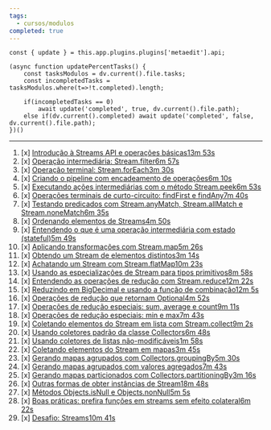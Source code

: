 ```yaml
---
tags:
  - cursos/modulos
completed: true
---
```


```dataviewjs
const { update } = this.app.plugins.plugins['metaedit'].api;

(async function updatePercentTasks() {
	const tasksModulos = dv.current().file.tasks;
	const incompletedTasks = tasksModulos.where(t=>!t.completed).length;
	
	if(incompletedTasks == 0)
		await update('completed', true, dv.current().file.path);
	else if(dv.current().completed) await update('completed', false, dv.current().file.path);
})()
```
---
1. [x] [Introdução à Streams API e operações básicas13m 53s](https://app.algaworks.com/aulas/4821/introducao-a-streams-api-e-operacoes-basicas)
2. [x] [Operação intermediária: Stream.filter6m 57s](https://app.algaworks.com/aulas/4822/operacao-intermediaria-streamfilter)
3. [x] [Operação terminal: Stream.forEach3m 30s](https://app.algaworks.com/aulas/4823/operacao-terminal-streamforeach)
4. [x] [Criando o pipeline com encadeamento de operações6m 10s](https://app.algaworks.com/aulas/4824/criando-o-pipeline-com-encadeamento-de-operacoes)
5. [x] [Executando ações intermediárias com o método Stream.peek6m 53s](https://app.algaworks.com/aulas/4825/executando-acoes-intermediarias-com-o-metodo-streampeek)
6. [x] [Operações terminais de curto-circuito: findFirst e findAny7m 40s](https://app.algaworks.com/aulas/4826/operacoes-terminais-de-curto-circuito-findfirst-e-findany)
7. [x] [Testando predicados com Stream.anyMatch, Stream.allMatch e Stream.noneMatch6m 35s](https://app.algaworks.com/aulas/4827/testando-predicados-com-streamanymatch-streamallmatch-e-streamnonematch)
8. [x] [Ordenando elementos de Streams4m 50s](https://app.algaworks.com/aulas/4828/ordenando-elementos-de-streams)
9. [x] [Entendendo o que é uma operação intermediária com estado (stateful)5m 49s](https://app.algaworks.com/aulas/4829/entendendo-o-que-e-uma-operacao-intermediaria-com-estado-stateful)
10. [x] [Aplicando transformações com Stream.map5m 26s](https://app.algaworks.com/aulas/4830/aplicando-transformacoes-com-streammap)
11. [x] [Obtendo um Stream de elementos distintos3m 14s](https://app.algaworks.com/aulas/4831/obtendo-um-stream-de-elementos-distintos)
12. [x] [Achatando um Stream com Stream.flatMap10m 23s](https://app.algaworks.com/aulas/4832/achatando-um-stream-com-streamflatmap)
13. [x] [Usando as especializações de Stream para tipos primitivos8m 58s](https://app.algaworks.com/aulas/4833/usando-as-especializacoes-de-stream-para-tipos-primitivos)
14. [x] [Entendendo as operações de redução com Stream.reduce12m 22s](https://app.algaworks.com/aulas/4834/entendendo-as-operacoes-de-reducao-com-streamreduce)
15. [x] [Reduzindo em BigDecimal e usando a função de combinação12m 5s](https://app.algaworks.com/aulas/4835/reduzindo-em-bigdecimal-e-usando-a-funcao-de-combinacao)
16. [x] [Operações de redução que retornam Optional4m 52s](https://app.algaworks.com/aulas/4836/operacoes-de-reducao-que-retornam-optional)
17. [x] [Operações de redução especiais: sum, average e count9m 11s](https://app.algaworks.com/aulas/4837/operacoes-de-reducao-especiais-sum-average-e-count)
18. [x] [Operações de redução especiais: min e max7m 43s](https://app.algaworks.com/aulas/4838/operacoes-de-reducao-especiais-min-e-max)
19. [x] [Coletando elementos do Stream em lista com Stream.collect9m 2s](https://app.algaworks.com/aulas/4839/coletando-elementos-do-stream-em-lista-com-streamcollect)
20. [x] [Usando coletores padrão da classe Collectors6m 48s](https://app.algaworks.com/aulas/4840/usando-coletores-padrao-da-classe-collectors)
21. [x] [Usando coletores de listas não-modificáveis1m 58s](https://app.algaworks.com/aulas/4841/usando-coletores-de-listas-nao-modificaveis)
22. [x] [Coletando elementos do Stream em mapas3m 45s](https://app.algaworks.com/aulas/4842/coletando-elementos-do-stream-em-mapas)
23. [x] [Gerando mapas agrupados com Collectors.groupingBy5m 30s](https://app.algaworks.com/aulas/4843/gerando-mapas-agrupados-com-collectorsgroupingby)
24. [x] [Gerando mapas agrupados com valores agregados7m 43s](https://app.algaworks.com/aulas/4844/gerando-mapas-agrupados-com-valores-agregados)
25. [x] [Gerando mapas particionados com Collectors.partitioningBy3m 16s](https://app.algaworks.com/aulas/4845/gerando-mapas-particionados-com-collectorspartitioningby)
26. [x] [Outras formas de obter instâncias de Stream18m 48s](https://app.algaworks.com/aulas/4846/outras-formas-de-obter-instancias-de-stream)
27. [x] [Métodos Objects.isNull e Objects.nonNull5m 5s](https://app.algaworks.com/aulas/4847/metodos-objectsisnull-e-objectsnonnull)
28. [x] [Boas práticas: prefira funções em streams sem efeito colateral6m 22s](https://app.algaworks.com/aulas/4848/boas-praticas-prefira-funcoes-em-streams-sem-efeito-colateral)
29. [x] [Desafio: Streams10m 41s](https://app.algaworks.com/aulas/4849/desafio-streams)